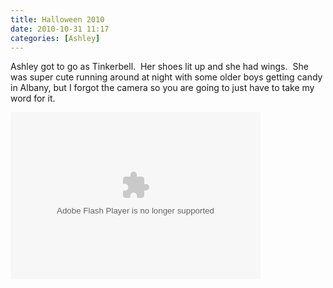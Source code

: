 ```yaml
---
title: Halloween 2010
date: 2010-10-31 11:17
categories: [Ashley]
---
```

<p>Ashley got to go as Tinkerbell.  Her shoes lit up and she had wings.  She was super cute running around at night with some older boys getting candy in Albany, but I forgot the camera so you are going to just have to take my word for it.</p>  <p><embed type="application/x-shockwave-flash" src="http://picasaweb.google.com/s/c/bin/slideshow.swf" width="400" height="267" flashvars="host=picasaweb.google.com&amp;hl=en_US&amp;feat=flashalbum&amp;RGB=0x000000&amp;feed=http%3A%2F%2Fpicasaweb.google.com%2Fdata%2Ffeed%2Fapi%2Fuser%2Fwyseguys%2Falbumid%2F5543914453090542657%3Falt%3Drss%26kind%3Dphoto%26authkey%3DGv1sRgCKfijPXom_jJ0AE%26hl%3Den_US" pluginspage="http://www.macromedia.com/go/getflashplayer" /></p>
